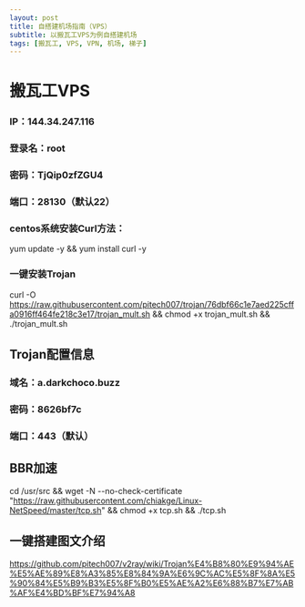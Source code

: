 ```yaml
---
layout: post
title: 自搭建机场指南（VPS）
subtitle: 以搬瓦工VPS为例自搭建机场
tags: [搬瓦工, VPS, VPN, 机场, 梯子]
---
```




# 搬瓦工VPS

### IP：144.34.247.116

### 登录名：root

### 密码：TjQip0zfZGU4

### 端口：28130（默认22）



### centos系统安装Curl方法：

yum update -y && yum install curl -y

### 一键安装Trojan

curl -O https://raw.githubusercontent.com/pitech007/trojan/76dbf66c1e7aed225cffa0916ff464fe218c3e17/trojan_mult.sh && chmod +x trojan_mult.sh && ./trojan_mult.sh





## Trojan配置信息	

### 域名：a.darkchoco.buzz

### 密码：8626bf7c

### 端口：443（默认）



## BBR加速

cd /usr/src && wget -N --no-check-certificate "https://raw.githubusercontent.com/chiakge/Linux-NetSpeed/master/tcp.sh" && chmod +x tcp.sh && ./tcp.sh



## 一键搭建图文介绍

https://github.com/pitech007/v2ray/wiki/Trojan%E4%B8%80%E9%94%AE%E5%AE%89%E8%A3%85%E8%84%9A%E6%9C%AC%E5%8F%8A%E5%90%84%E5%B9%B3%E5%8F%B0%E5%AE%A2%E6%88%B7%E7%AB%AF%E4%BD%BF%E7%94%A8